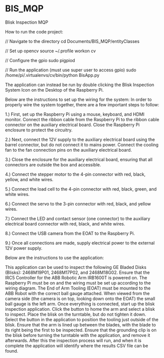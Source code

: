
# BIS_MQP
Blisk Inspection MQP

How to run the code project:

// Navigate to the directory
cd Documents/BIS_MQP/entityClasses

// Set up opencv
source ~/.profile
workon cv

// Configure the gpio 
sudo pigpiod

// Run the application (must use super user to access gpio)
sudo /home/pi/.virtualenvs/cv/bin/python BisApp.py

The application can instead be run by double clicking the Blisk Inspection System Icon on the Desktop of the Raspberry Pi.



Below are the instructions to set up the wiring for the system:
In order to properly wire the system together, there are a few important steps to follow:

1.) First, set up the Raspberry Pi using a mouse, keyboard, and HDMI monitor. Connect the ribbon cable from the Raspberry Pi to the ribbon cable connector on the auxiliary electrical board. Close the Raspberry Pi enclosure to protect the circuitry.

2.) Next, connect the 12V supply to the auxiliary electrical board using the barrel connector, but do not connect it to mains power.
Connect the cooling fan to the fan connection pins on the auxiliary electrical board.

3.) Close the enclosure for the auxiliary electrical board, ensuring that all connectors are outside the box and accessible. 

4.) Connect the stepper motor to the 4-pin connector with red, black, yellow, and white wires.

5.) Connect the load cell to the 4-pin connector with red, black, green, and white wires.

6.) Connect the servo to the 3-pin connector with red, black, and yellow wires.

7.) Connect the LED and contact sensor (one connector) to the auxiliary electrical board connector with red, black, and white wires.

8.) Connect the USB camera from the EOAT to the Raspberry Pi.

9.) Once all connections are made, supply electrical power to the external 12V power supply.


Below are the instructions to use the application:

This application can be used to inspect the following GE Bladed Disks (Blisks): 2468M19P01, 2468M17P02, and 2468M18G02. Ensure that the IRC5 Controller for the ABB Robotic Arm IRB1600T is powered on. The Raspberry Pi must be on and the wiring must be set up according to the wiring diagram. The End of Arm Tooling (EOAT) must be mounted to the ABB Robot with the correct ball gauge attached. When viewed from the camera side (the camera is on top, looking down onto the EOAT) the small ball gauge is the left arm. Once everything is connected, start up the blisk inspection application.  Click the button to home the arm and select a blisk to inspect. Place the blisk on the turntable, but do not tighten it down. Select the button in the application to position the tooling just outside of the blisk. Ensure that the arm is lined up between the blades, with the blade to its right being the first to be inspected. Ensure that the grounding clip is on the blisk before turning the turntable with the application, and remove it afterwards. After this the inspection process will run, and when it is complete the application will identify where the results CSV file can be found. 




